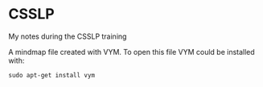 # CSSLP
My notes during the CSSLP training

A mindmap file created with VYM. To open this file VYM could be installed with:
```
sudo apt-get install vym
```
